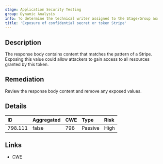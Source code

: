 ```yaml
---
stage: Application Security Testing
group: Dynamic Analysis
info: To determine the technical writer assigned to the Stage/Group associated with this page, see https://handbook.gitlab.com/handbook/product/ux/technical-writing/#assignments
title: 'Exposure of confidential secret or token Stripe'
---
```


## Description

The response body contains content that matches the pattern of a Stripe.
Exposing this value could allow attackers to gain access to all resources granted by this token.

## Remediation

Review the response body content and remove any exposed values.

## Details

| ID | Aggregated | CWE | Type | Risk |
|:---|:-----------|:----|:-----|:-----|
| 798.111 | false | 798 | Passive | High |

## Links

- [CWE](https://cwe.mitre.org/data/definitions/798.html)
